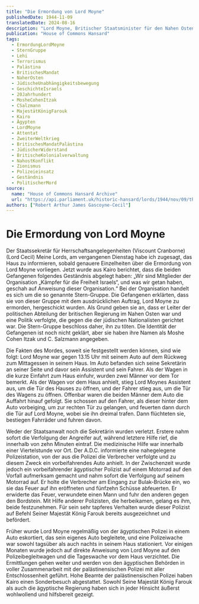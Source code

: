 ```yaml
---
title: "Die Ermordung von Lord Moyne"
publishedDate: 1944-11-09
translatedDate: 2024-08-16
description: "Lord Moyne, Britischer Staatsminister für den Nahen Osten, wurde 1944 in Kairo ermordet. Die Tat wurde von Mitgliedern der jüdischen Terrororganisation Stern-Gruppe verübt. Sie sahen in Lord Moyne einen entschiedenen Gegner der jüdischen Unabhängigkeitsbestrebungen. Der Mord löste große internationale Empörung aus und verschärfte die ohnehin angespannte Lage in Palästina."
publication: "House of Commons Hansard"
tags:
  - ErmordungLordMoyne
  - SternGruppe
  - Lehi
  - Terrorismus
  - Palästina
  - BritischesMandat
  - NaherOsten
  - JüdischeUnabhängigkeitsbewegung
  - GeschichteIsraels
  - 20Jahrhundert
  - MosheCohenItzak
  - CSalzmann
  - MajestätKönigFarouk
  - Kairo
  - Ägypten
  - LordMoyne
  - Attentat
  - ZweiterWeltkrieg
  - BritischesMandatPalästina
  - JüdischerWiderstand
  - BritischeKolonialverwaltung
  - NahostKonflikt
  - Zionismus
  - Polizeieinsatz
  - Geständnis
  - PolitischerMord
source:
  name: "House of Commons Hansard Archive"
  url: "https://api.parliament.uk/historic-hansard/lords/1944/nov/09/the-murder-of-lord-moyne"
authors: ["Robert Arthur James Gascoyne-Cecil"]
---
```


# Die Ermordung von Lord Moyne

Der Staatssekretär für Herrschaftsangelegenheiten (Viscount Cranborne) (Lord Cecil) Meine Lords, am vergangenen Dienstag habe ich zugesagt, das Haus zu informieren, sobald genauere Einzelheiten über die Ermordung von Lord Moyne vorliegen. Jetzt wurde aus Kairo berichtet, dass die beiden Gefangenen folgendes Geständnis abgelegt haben: „Wir sind Mitglieder der Organisation „Kämpfer für die Freiheit Israels“, und was wir getan haben, geschah auf Anweisung dieser Organisation.“ Bei der Organisation handelt es sich um die so genannte Stern-Gruppe. Die Gefangenen erklärten, dass sie von dieser Gruppe mit dem ausdrücklichen Auftrag, Lord Moyne zu ermorden, hergeschickt wurden. Als Grund geben sie an, dass er Leiter der politischen Abteilung der britischen Regierung im Nahen Osten war und eine Politik verfolgte, die gegen die der jüdischen Nationalisten gerichtet war. Die Stern-Gruppe beschloss daher, ihn zu töten. Die Identität der Gefangenen ist noch nicht geklärt, aber sie haben ihre Namen als Moshe Cohen Itzak und C. Salzmann angegeben.

Die Fakten des Mordes, soweit sie festgestellt werden können, sind wie folgt: Lord Moyne war gegen 13.15 Uhr mit seinem Auto auf dem Rückweg zum Mittagessen in seinem Haus. Im Auto befanden sich seine Sekretärin an seiner Seite und davor sein Assistent und sein Fahrer. Als der Wagen in die kurze Einfahrt zum Haus einfuhr, wurden zwei Männer vor dem Tor bemerkt. Als der Wagen vor dem Haus anhielt, stieg Lord Moynes Assistent aus, um die Tür des Hauses zu öffnen, und der Fahrer stieg aus, um die Tür des Wagens zu öffnen. Offenbar waren die beiden Männer dem Auto die Auffahrt hinauf gefolgt. Sie schossen auf den Fahrer, als dieser hinter dem Auto vorbeiging, um zur rechten Tür zu gelangen, und feuerten dann durch die Tür auf Lord Moyne, wobei sie ihn dreimal trafen. Dann flüchteten sie, bestiegen Fahrräder und fuhren davon.

Weder der Staatsanwalt noch die Sekretärin wurden verletzt. Erstere nahm sofort die Verfolgung der Angreifer auf, während letztere Hilfe rief, die innerhalb von zehn Minuten eintraf. Die medizinische Hilfe war innerhalb einer Viertelstunde vor Ort. Der A.D.C. informierte eine nahegelegene Polizeistation, von der aus die Polizei die Verbrecher verfolgte und zu diesem Zweck ein vorbeifahrendes Auto anhielt. In der Zwischenzeit wurde jedoch ein vorbeifahrender ägyptischer Polizist auf einem Motorrad auf den Vorfall aufmerksam gemacht und nahm sofort die Verfolgung auf seinem Motorrad auf. Er holte die Verbrecher am Eingang zur Bulak-Brücke ein, wo sie das Feuer auf ihn eröffneten und fünfzehn Schüsse abfeuerten. Er erwiderte das Feuer, verwundete einen Mann und fuhr den anderen gegen den Bordstein. Mit Hilfe anderer Polizisten, die herbeikamen, gelang es ihm, beide festzunehmen. Für sein sehr tapferes Verhalten wurde dieser Polizist auf Befehl Seiner Majestät König Farouk bereits ausgezeichnet und befördert.

Früher wurde Lord Moyne regelmäßig von der ägyptischen Polizei in einem Auto eskortiert, das sein eigenes Auto begleitete, und eine Polizeiwache war sowohl tagsüber als auch nachts in seinem Haus stationiert. Vor einigen Monaten wurde jedoch auf direkte Anweisung von Lord Moyne auf den Polizeibegleitwagen und die Tageswache vor dem Haus verzichtet. Die Ermittlungen gehen weiter und werden von den ägyptischen Behörden in voller Zusammenarbeit mit der palästinensischen Polizei mit aller Entschlossenheit geführt. Hohe Beamte der palästinensischen Polizei haben Kairo einen Sonderbesuch abgestattet. Sowohl Seine Majestät König Farouk als auch die ägyptische Regierung haben sich in jeder Hinsicht äußerst wohlwollend und hilfsbereit gezeigt.
